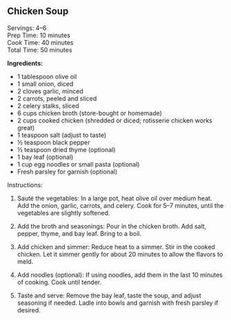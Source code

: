 ## Chicken Soup

Servings: 4–6  
Prep Time: 10 minutes  
Cook Time: 40 minutes  
Total Time: 50 minutes

**Ingredients:**
* 1 tablespoon olive oil
* 1 small onion, diced
* 2 cloves garlic, minced
* 2 carrots, peeled and sliced
* 2 celery stalks, sliced
* 6 cups chicken broth (store-bought or homemade)
* 2 cups cooked chicken (shredded or diced; rotisserie chicken works great)
* 1 teaspoon salt (adjust to taste)
* ½ teaspoon black pepper
* ½ teaspoon dried thyme (optional)
* 1 bay leaf (optional)
* 1 cup egg noodles or small pasta (optional)
* Fresh parsley for garnish (optional)

Instructions:
1. Sauté the vegetables:
In a large pot, heat olive oil over medium heat. Add the onion, garlic, carrots, and celery. Cook for 5–7 minutes, until the vegetables are slightly softened.

2. Add the broth and seasonings:
Pour in the chicken broth. Add salt, pepper, thyme, and bay leaf. Bring to a boil.

3. Add chicken and simmer:
Reduce heat to a simmer. Stir in the cooked chicken. Let it simmer gently for about 20 minutes to allow the flavors to meld.

4. Add noodles (optional):
If using noodles, add them in the last 10 minutes of cooking. Cook until tender.

5. Taste and serve:
Remove the bay leaf, taste the soup, and adjust seasoning if needed. Ladle into bowls and garnish with fresh parsley if desired.
